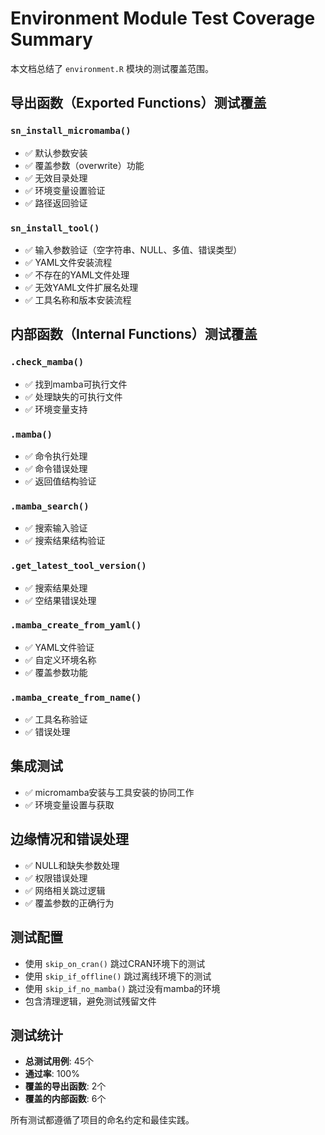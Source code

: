 # Environment Module Test Coverage Summary

本文档总结了 `environment.R` 模块的测试覆盖范围。

## 导出函数（Exported Functions）测试覆盖

### `sn_install_micromamba()`
- ✅ 默认参数安装
- ✅ 覆盖参数（overwrite）功能
- ✅ 无效目录处理
- ✅ 环境变量设置验证
- ✅ 路径返回验证

### `sn_install_tool()`
- ✅ 输入参数验证（空字符串、NULL、多值、错误类型）
- ✅ YAML文件安装流程
- ✅ 不存在的YAML文件处理
- ✅ 无效YAML文件扩展名处理
- ✅ 工具名称和版本安装流程

## 内部函数（Internal Functions）测试覆盖

### `.check_mamba()`
- ✅ 找到mamba可执行文件
- ✅ 处理缺失的可执行文件
- ✅ 环境变量支持

### `.mamba()`
- ✅ 命令执行处理
- ✅ 命令错误处理
- ✅ 返回值结构验证

### `.mamba_search()`
- ✅ 搜索输入验证
- ✅ 搜索结果结构验证

### `.get_latest_tool_version()`
- ✅ 搜索结果处理
- ✅ 空结果错误处理

### `.mamba_create_from_yaml()`
- ✅ YAML文件验证
- ✅ 自定义环境名称
- ✅ 覆盖参数功能

### `.mamba_create_from_name()`
- ✅ 工具名称验证
- ✅ 错误处理

## 集成测试

- ✅ micromamba安装与工具安装的协同工作
- ✅ 环境变量设置与获取

## 边缘情况和错误处理

- ✅ NULL和缺失参数处理
- ✅ 权限错误处理
- ✅ 网络相关跳过逻辑
- ✅ 覆盖参数的正确行为

## 测试配置

- 使用 `skip_on_cran()` 跳过CRAN环境下的测试
- 使用 `skip_if_offline()` 跳过离线环境下的测试
- 使用 `skip_if_no_mamba()` 跳过没有mamba的环境
- 包含清理逻辑，避免测试残留文件

## 测试统计

- **总测试用例**: 45个
- **通过率**: 100%
- **覆盖的导出函数**: 2个
- **覆盖的内部函数**: 6个

所有测试都遵循了项目的命名约定和最佳实践。 